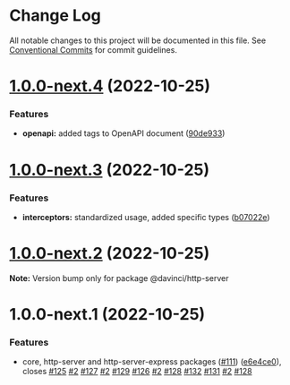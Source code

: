# Change Log

All notable changes to this project will be documented in this file.
See [Conventional Commits](https://conventionalcommits.org) for commit guidelines.

# [1.0.0-next.4](https://github.com/HPInc/davinci/compare/@davinci/http-server@1.0.0-next.3...@davinci/http-server@1.0.0-next.4) (2022-10-25)


### Features

* **openapi:** added tags to OpenAPI document ([90de933](https://github.com/HPInc/davinci/commit/90de933318498e5e8e62a17acc39f78180a4ca93))





# [1.0.0-next.3](https://github.com/HPInc/davinci/compare/@davinci/http-server@1.0.0-next.2...@davinci/http-server@1.0.0-next.3) (2022-10-25)


### Features

* **interceptors:** standardized usage, added specific types ([b07022e](https://github.com/HPInc/davinci/commit/b07022e482fe1dbf92b9190d34f065fb8254dde8))





# [1.0.0-next.2](https://github.com/HPInc/davinci/compare/@davinci/http-server@1.0.0-next.1...@davinci/http-server@1.0.0-next.2) (2022-10-25)

**Note:** Version bump only for package @davinci/http-server





# 1.0.0-next.1 (2022-10-25)


### Features

* core, http-server and http-server-express packages ([#111](https://github.com/HPInc/davinci/issues/111)) ([e6e4ce0](https://github.com/HPInc/davinci/commit/e6e4ce0dcc81a3b44976cde471353f77ad872e65)), closes [#125](https://github.com/HPInc/davinci/issues/125) [#2](https://github.com/HPInc/davinci/issues/2) [#127](https://github.com/HPInc/davinci/issues/127) [#2](https://github.com/HPInc/davinci/issues/2) [#129](https://github.com/HPInc/davinci/issues/129) [#126](https://github.com/HPInc/davinci/issues/126) [#2](https://github.com/HPInc/davinci/issues/2) [#128](https://github.com/HPInc/davinci/issues/128) [#132](https://github.com/HPInc/davinci/issues/132) [#131](https://github.com/HPInc/davinci/issues/131) [#2](https://github.com/HPInc/davinci/issues/2) [#128](https://github.com/HPInc/davinci/issues/128)
